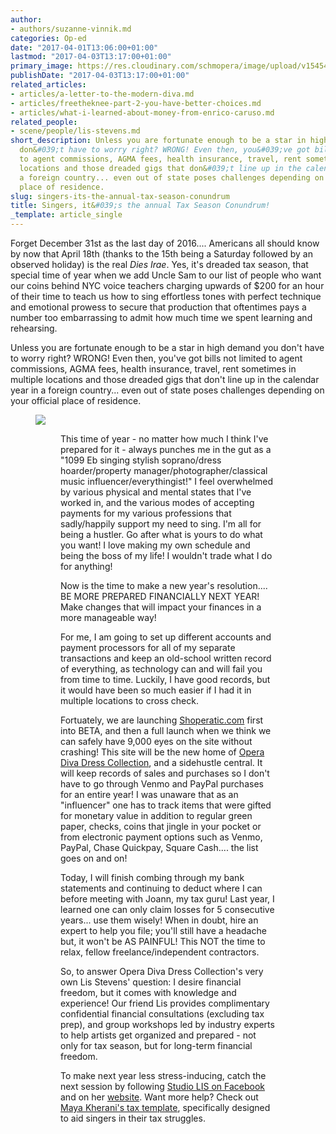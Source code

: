 ```yaml
---
author:
- authors/suzanne-vinnik.md
categories: Op-ed
date: "2017-04-01T13:06:00+01:00"
lastmod: "2017-04-03T13:17:00+01:00"
primary_image: https://res.cloudinary.com/schmopera/image/upload/v1545409169/media/webhook-uploads/1491048956597/2017-04-02---Taxes.jpg.jpg
publishDate: "2017-04-03T13:17:00+01:00"
related_articles:
- articles/a-letter-to-the-modern-diva.md
- articles/freetheknee-part-2-you-have-better-choices.md
- articles/what-i-learned-about-money-from-enrico-caruso.md
related_people:
- scene/people/lis-stevens.md
short_description: Unless you are fortunate enough to be a star in high demand you
  don&#039;t have to worry right? WRONG! Even then, you&#039;ve got bills not limited
  to agent commissions, AGMA fees, health insurance, travel, rent sometimes in multiple
  locations and those dreaded gigs that don&#039;t line up in the calendar year in
  a foreign country... even out of state poses challenges depending on your official
  place of residence.
slug: singers-its-the-annual-tax-season-conundrum
title: Singers, it&#039;s the annual Tax Season Conundrum!
_template: article_single
---
```


Forget December 31st as the last day of 2016.... Americans all should know by now that April 18th (thanks to the 15th being a Saturday followed by an observed holiday) is the real *Dies Irae*. Yes, it's dreaded tax season, that special time of year when we add Uncle Sam to our list of people who want our coins behind NYC voice teachers charging upwards of $200 for an hour of their time to teach us how to sing effortless tones with perfect technique and emotional prowess to secure that production that oftentimes pays a number too embarrassing to admit how much time we spent learning and rehearsing.

Unless you are fortunate enough to be a star in high demand you don't have to worry right? WRONG! Even then, you've got bills not limited to agent commissions, AGMA fees, health insurance, travel, rent sometimes in multiple locations and those dreaded gigs that don't line up in the calendar year in a foreign country... even out of state poses challenges depending on your official place of residence.

<figure data-type="image">

![](https://res.cloudinary.com/schmopera/image/upload/v1545409169/media/webhook-uploads/1491048456057/2017-04-02---ODDC-Tax-Season.jpg.jpg)

<figure>

This time of year - no matter how much I think I've prepared for it - always punches me in the gut as a  "1099 Eb singing stylish soprano/dress hoarder/property manager/photographer/classical music influencer/everythingist!" I feel overwhelmed by various physical and mental states that I've worked in, and the various modes of accepting payments for my various professions that sadly/happily support my need to sing. I'm all for being a hustler. Go after what is yours to do what you want! I love making my own schedule and being the boss of my life! I wouldn't trade what I do for anything! 

Now is the time to make a new year's resolution.... BE MORE PREPARED FINANCIALLY NEXT YEAR! Make changes that will impact your finances in a more manageable way! 

For me, I am going to set up different accounts and payment processors for all of my separate transactions and keep an old-school written record of everything, as technology can and will fail you from time to time. Luckily, I have good records, but it would have been so much easier if I had it in multiple locations to cross check. 

Fortuately, we are launching [Shoperatic.com](http://shoperatic.com/) first into BETA, and then a full launch when we think we can safely have 9,000 eyes on the site without crashing! This site will be the new home of [Opera Diva Dress Collection](https://www.facebook.com/groups/456489367792116/), and a sidehustle central. It will keep records of sales and purchases so I don't have to go through Venmo and PayPal purchases for an entire year! I was unaware that as an "influencer" one has to track items that were gifted for monetary value in addition to regular green paper, checks, coins that jingle in your pocket or from electronic payment options such as Venmo, PayPal, Chase Quickpay, Square Cash....  the list goes on and on! 

Today, I will finish combing through my bank statements and continuing to deduct where I can before meeting with Joann, my tax guru! Last year, I learned one can only claim losses for 5 consecutive years... use them wisely! When in doubt, hire an expert to help you file; you'll still have a headache but, it won't be AS PAINFUL! This NOT the time to relax, fellow freelance/independent contractors. 

So, to answer Opera Diva Dress Collection's very own Lis Stevens' question: I desire financial freedom, but it comes with knowledge and experience! Our friend Lis provides 
complimentary confidential financial consultations (excluding tax prep), and group workshops led by industry experts to help artists get organized and prepared  - not only for tax season, but for long-term financial freedom. 

To make next year less stress-inducing, catch the next session by following [Studio LIS on Facebook](Facebook.com/StudioLISVoice) and on her [website](http://www.elisabeth-stevens.com/StudioLis). Want more help? Check out [Maya Kherani's tax template](http://bit.ly/musician-expenses2), specifically designed to aid singers in their tax struggles.

